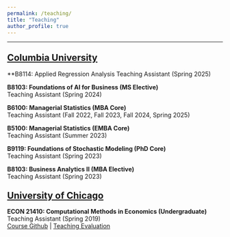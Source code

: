 ```yaml
---
permalink: /teaching/
title: "Teaching"
author_profile: true
---
```


---
### <span style="font-size:1.3em"><u>Columbia University</u></span>

**B8114: Applied Regression Analysis
Teaching Assistant (Spring 2025)

**B8103: Foundations of AI for Business (MS Elective)**<br />
Teaching Assistant (Spring 2024)

**B6100: Managerial Statistics (MBA Core)**<br/>
Teaching Assistant (Fall 2022, Fall 2023, Fall 2024, Spring 2025)

**B5100: Managerial Statistics (EMBA Core)**<br/>
Teaching Assistant (Summer 2023)

**B9119: Foundations of Stochastic Modeling (PhD Core)**<br/>
Teaching Assistant (Spring 2023)

**B8103: Business Analytics II (MBA Elective)**<br/>
Teaching Assistant (Spring 2023)

### <span style="font-size:1.3em"><u>University of Chicago</u></span>

**ECON 21410: Computational Methods in Economics (Undergraduate)**<br/>
Teaching Assistant (Spring 2019)<br/>
[Course Github](https://github.com/jmbejara/comp-econ-sp19) &#124; [Teaching Evaluation](/files/BejaranoBoyarsky_Course_Evaluations_ECON_21410_Spring_2019.pdf#page=3)
